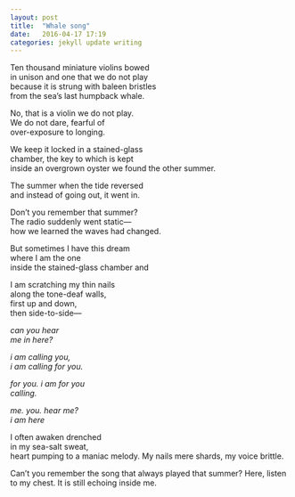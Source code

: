 ```yaml
---
layout: post
title:  "Whale song"
date:   2016-04-17 17:19
categories: jekyll update writing
---
```

Ten thousand miniature violins bowed  
in unison and one that we do not play  
because it is strung with baleen bristles  
from the sea’s last humpback whale.  

No, that is a violin we do not play.  
We do not dare, fearful of  
over-exposure to longing.  

We keep it locked in a stained-glass  
chamber, the key to which is kept  
inside an overgrown oyster 
we found the other summer.  

The summer when the tide reversed  
and instead of going out, 
it went in. 

Don’t you remember that summer?  
The radio suddenly went static—  
how we learned the waves had changed. 

But sometimes I have this dream  
where I am the one  
inside the stained-glass chamber and 

I am scratching my thin nails  
along the tone-deaf walls,  
first up and down,  
then side-to-side— 

*can you hear*  
*me in here?*  

*i am calling you,*    
*i am calling for you.*    

*for you. i am for you*  
*calling.*   

*me. you. hear me?*  
*i am here*

I often awaken drenched  
in my sea-salt sweat,  
heart pumping to a maniac melody. 
My nails mere shards, my voice brittle. 

Can’t you remember the song 
that always played that summer? 
Here, listen to my chest. 
It is still echoing inside me. 
